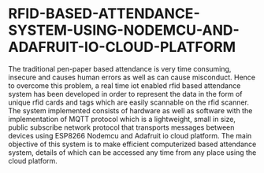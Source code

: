# RFID-BASED-ATTENDANCE-SYSTEM-USING-NODEMCU-AND-ADAFRUIT-IO-CLOUD-PLATFORM
The traditional pen-paper based attendance is very time consuming, insecure and causes human errors as well as can cause misconduct. Hence to overcome this problem, a real time iot enabled rfid based attendance system has been developed in order to represent the data in the form of unique rfid cards and tags which are easily scannable on the rfid scanner. The system implemented consists of hardware as well as software with the implementation of MQTT protocol which is a lightweight, small in size, public subscribe network protocol that transports messages between devices using ESP8266 Nodemcu and Adafruit io cloud platform. The main objective of this system is to make efficient computerized based attendance system, details of which can be accessed any time from any place using the cloud platform.

